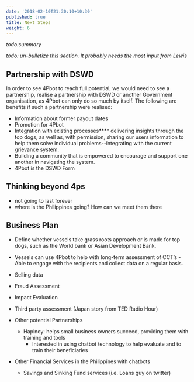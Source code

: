 ```yaml
---
date: '2018-02-10T21:30:10+10:30'
published: true
title: Next Steps
weight: 6
---
```


_todo:summary_

_todo: un-bulletize this section. It probably needs the most input from Lewis_

## Partnership with DSWD

In order to see 4Pbot to reach full potential, we would need to see a partnership, realise a partnership with DSWD or another Government organisation, as 4Pbot can only do so much by itself. The following are benefits if such a partnership were realised:
- Information about former payout dates
- Promotion for 4Pbot
- Integration with existing processes**** delivering insights through the top dogs, as well as, with permission, sharing our users information to help them solve individual problems--integrating with the current grievance system.
- Building a community that is empowered to encourage and support one another in navigating the system.
- 4Pbot is the DSWD Form


## Thinking beyond 4ps
- not going to last forever
- where is the Philippines going? How can we meet them there

## Business Plan

- Define whether vessels take grass roots approach or is made for top dogs, such as the World bank or Asian Development Bank.
- Vessels can use 4Pbot to help with long-term assessment of CCT’s - Able to engage with the recipients and collect data on a regular basis.
- Selling data
- Fraud Assessment
- Impact Evaluation
- Third party assessment (Japan story from TED Radio Hour)
- Other potential Partnerships
	- Hapinoy: helps small business owners succeed, providing them with training and tools
		- Interested in using chatbot technology to help evaluate and to train their beneficiaries

- Other Financial Services in the Philippines with chatbots
	- Savings and Sinking Fund services (i.e. Loans guy on twitter)
